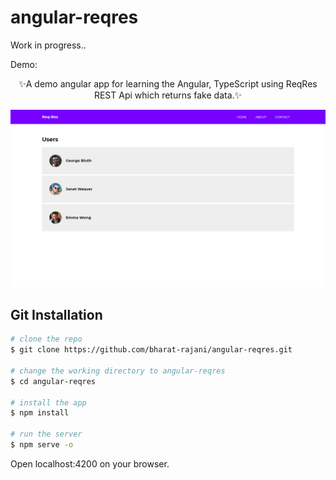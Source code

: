 # angular-reqres

Work in progress..

Demo: 

<p align="center">✨A demo angular app for learning the Angular, TypeScript using ReqRes REST Api which returns fake data.✨</p>

<p align="center"><img src="screenshot.png"><br></p>

## Git Installation

```bash
# clone the repo
$ git clone https://github.com/bharat-rajani/angular-reqres.git

# change the working directory to angular-reqres
$ cd angular-reqres

# install the app
$ npm install

# run the server
$ npm serve -o
```

Open localhost:4200 on your browser.
